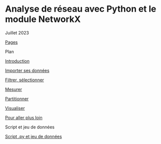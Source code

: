 # Analyse de réseau avec Python et le module NetworkX

Juillet 2023

[Pages](https://beauguitte.github.io/analyse-de-reseau-avec-python/)

Plan

[Introduction](https://beauguitte.github.io/analyse-de-reseau-avec-python/)

[Importer ses données](https://beauguitte.github.io/analyse-de-reseau-avec-python/C1_importer.html)

[Filtrer, sélectionner](https://beauguitte.github.io/analyse-de-reseau-avec-python/C2_filtrer.html)

[Mesurer](https://beauguitte.github.io/analyse-de-reseau-avec-python/C3_mesurer.html)

[Partitionner](https://beauguitte.github.io/analyse-de-reseau-avec-python/C4_partitions.html)

[Visualiser](https://beauguitte.github.io/analyse-de-reseau-avec-python/C6_visualiser.html)

[Pour aller plus loin](https://beauguitte.github.io/analyse-de-reseau-avec-python/conclusion.html)

Script et jeu de données

[Script .py et jeu de données](https://github.com/beauguitte/analyse-de-reseau-avec-python/blob/main/2023_07_networkx.zip)

